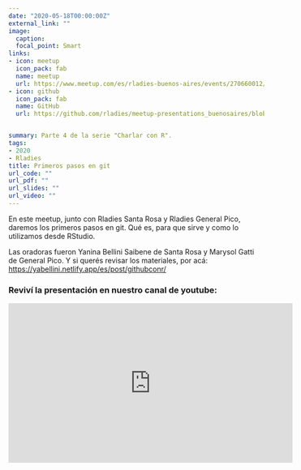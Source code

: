 ```yaml
---
date: "2020-05-18T00:00:00Z"
external_link: ""
image:
  caption:
  focal_point: Smart
links:
- icon: meetup
  icon_pack: fab
  name: meetup
  url: https://www.meetup.com/es/rladies-buenos-aires/events/270660012/
- icon: github
  icon_pack: fab
  name: GitHub
  url: https://github.com/rladies/meetup-presentations_buenosaires/blob/master/README.md


summary: Parte 4 de la serie "Charlar con R".
tags:
- 2020
- Rladies
title: Primeros pasos en git
url_code: ""
url_pdf: ""
url_slides: ""
url_video: ""
---
```


En este meetup, junto con Rladies Santa Rosa y Rladies General Pico,  daremos los primeros pasos en git. Qué es, para que sirve y como lo utilizamos desde RStudio.

Las oradoras fueron Yanina Bellini Saibene de Santa Rosa y Marysol Gatti de General Pico. Y si querés revisar los materiales, por acá: https://yabellini.netlify.app/es/post/githubconr/




### Reviví la presentación en nuestro canal de youtube:


<iframe width="560" height="315" src="https://www.youtube.com/embed/33pZ9dtc-Co" title="YouTube video player" frameborder="0" allow="accelerometer; autoplay; clipboard-write; encrypted-media; gyroscope; picture-in-picture" allowfullscreen></iframe>